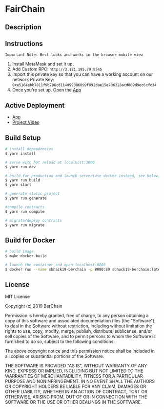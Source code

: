 # FairChain

## Description

## Instructions

```
Important Note: Best looks and works in the browser mobile view
```

1. Install MetaMask and set it up.
2. Add Custom RPC: `http://3.121.195.79:8545`
3. Import this private key so that you can have a working account on our network
    Private Key: `0xe5184ebb7011f9b796cd114099886099f892dae15e786328acd869d9ec6cfc34`
4. Once you're set up. Open the [App](http://3.121.195.79:8080)

## Active Deployment

- [App](http://3.121.195.79:8080)
- [Project Video](google.com)

## Build Setup

``` bash
# install dependencies
$ yarn install

# serve with hot reload at localhost:3000
$ yarn run dev

# build for production and launch server(use docker instead, see below)
$ yarn run build
$ yarn start

# generate static project
$ yarn run generate

#compile contracts
$ yarn run compile

# migrate/deploy contracts
$ yarn run migrate
```

## Build for Docker

```bash
# build image
$ make docker-build

# launch the container and open localhost:8080
$ docker run --name sbhack19-berchain -p 8080:80 sbhack19-berchain:latest
```

## License

MIT License

Copyright (c) 2019 BerChain

Permission is hereby granted, free of charge, to any person obtaining a copy
of this software and associated documentation files (the "Software"), to deal
in the Software without restriction, including without limitation the rights
to use, copy, modify, merge, publish, distribute, sublicense, and/or sell
copies of the Software, and to permit persons to whom the Software is
furnished to do so, subject to the following conditions:

The above copyright notice and this permission notice shall be included in all
copies or substantial portions of the Software.

THE SOFTWARE IS PROVIDED "AS IS", WITHOUT WARRANTY OF ANY KIND, EXPRESS OR
IMPLIED, INCLUDING BUT NOT LIMITED TO THE WARRANTIES OF MERCHANTABILITY,
FITNESS FOR A PARTICULAR PURPOSE AND NONINFRINGEMENT. IN NO EVENT SHALL THE
AUTHORS OR COPYRIGHT HOLDERS BE LIABLE FOR ANY CLAIM, DAMAGES OR OTHER
LIABILITY, WHETHER IN AN ACTION OF CONTRACT, TORT OR OTHERWISE, ARISING FROM,
OUT OF OR IN CONNECTION WITH THE SOFTWARE OR THE USE OR OTHER DEALINGS IN THE
SOFTWARE.